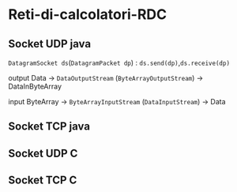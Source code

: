# Reti-di-calcolatori-RDC
## Socket UDP java

`DatagramSocket ds`(`DatagramPacket dp`) : `ds.send(dp)`,`ds.receive(dp)`

output Data -> `DataOutputStream` (`ByteArrayOutputStream`) -> DataInByteArray 

input ByteArray -> `ByteArrayInputStream` (`DataInputStream`) -> Data

## Socket TCP java

## Socket UDP C

## Socket TCP C
